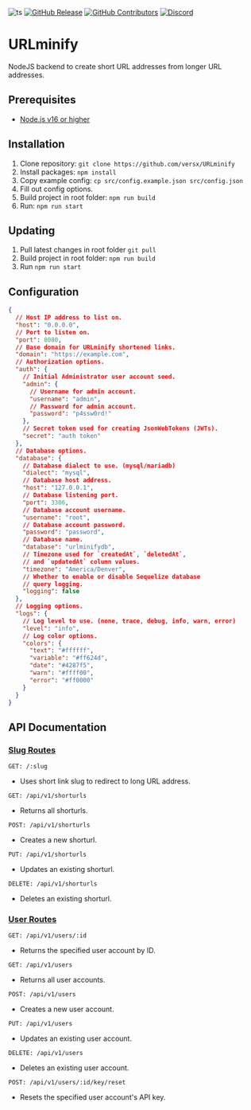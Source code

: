 ![ts](https://badgen.net/badge/Built%20With/TypeScript/blue)
[![GitHub Release](https://img.shields.io/github/release/versx/DiscordGuildStats.svg)](https://github.com/versx/DiscordGuildStats/releases/)
[![GitHub Contributors](https://img.shields.io/github/contributors/versx/DiscordGuildStats.svg)](https://github.com/versx/DiscordGuildStats/graphs/contributors/)
[![Discord](https://img.shields.io/discord/552003258000998401.svg?label=&logo=discord&logoColor=ffffff&color=7389D8&labelColor=6A7EC2)](https://discord.gg/zZ9h9Xa)  

# URLminify
NodeJS backend to create short URL addresses from longer URL addresses.

## Prerequisites
- [Node.js v16 or higher](https://nodejs.org/en/download)  

## Installation
1. Clone repository: `git clone https://github.com/versx/URLminify`  
1. Install packages: `npm install`  
1. Copy example config: `cp src/config.example.json src/config.json`  
1. Fill out config options.  
1. Build project in root folder: `npm run build`  
1. Run: `npm run start`  

## Updating  
1. Pull latest changes in root folder `git pull`  
1. Build project in root folder: `npm run build`  
1. Run `npm run start`  

## Configuration
```json
{
  // Host IP address to list on.
  "host": "0.0.0.0",
  // Port to listen on.
  "port": 8080,
  // Base domain for URLminify shortened links.
  "domain": "https://example.com",
  // Authorization options.
  "auth": {
    // Initial Administrator user account seed.
    "admin": {
      // Username for admin account.
      "username": "admin",
      // Password for admin account.
      "password": "p4ssw0rd!"
    },
    // Secret token used for creating JsonWebTokens (JWTs).
    "secret": "auth token"
  },
  // Database options.
  "database": {
    // Database dialect to use. (mysql/mariadb)
    "dialect": "mysql",
    // Database host address.
    "host": "127.0.0.1",
    // Database listening port.
    "port": 3306,
    // Database account username.
    "username": "root",
    // Database account password.
    "password": "password",
    // Database name.
    "database": "urlminifydb",
    // Timezone used for `createdAt`, `deletedAt`,
    // and `updatedAt` column values.
    "timezone": "America/Denver",
    // Whether to enable or disable Sequelize database
    // query logging.
    "logging": false
  },
  // Logging options.
  "logs": {
    // Log level to use. (none, trace, debug, info, warn, error)
    "level": "info",
    // Log color options.
    "colors": {
      "text": "#ffffff",
      "variable": "#ff624d",
      "date": "#4287f5",
      "warn": "#ffff00",
      "error": "#ff0000"
    }
  }
}
```

## API Documentation

### <u>Slug Routes</u>  

`GET: /:slug`  
- Uses short link slug to redirect to long URL address.  

`GET: /api/v1/shorturls`  
- Returns all shorturls.  

`POST: /api/v1/shorturls`  
- Creates a new shorturl.  

`PUT: /api/v1/shorturls`  
- Updates an existing shorturl.  

`DELETE: /api/v1/shorturls`  
- Deletes an existing shorturl.  


### <u>User Routes</u>  

`GET: /api/v1/users/:id`  
- Returns the specified user account by ID.  

`GET: /api/v1/users`  
- Returns all user accounts.  

`POST: /api/v1/users`  
- Creates a new user account.  

`PUT: /api/v1/users`  
- Updates an existing user account.  

`DELETE: /api/v1/users`  
- Deletes an existing user account.  

`POST: /api/v1/users/:id/key/reset`  
- Resets the specified user account's API key.  
